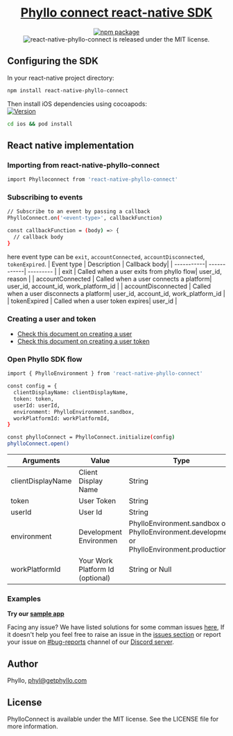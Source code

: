 <h1 align="center">
  <a href="https://docs.getphyllo.com/">
    Phyllo connect react-native SDK
  </a>
</h1>
<div align="center">

[![npm package](https://img.shields.io/npm/v/react-native-phyllo-connect.svg)](https://www.npmjs.com/package/react-native-phyllo-connect)
<img src="https://img.shields.io/badge/license-MIT-blue.svg" alt="react-native-phyllo-connect is released under the MIT license." />

</div>

## Configuring the SDK

In your react-native project directory:

```sh
npm install react-native-phyllo-connect
```

Then install iOS dependencies using cocoapods:\
[![Version](https://img.shields.io/cocoapods/v/PhylloConnect.svg?style=flat)](http://cocoadocs.org/docsets/PhylloConnect)

```sh
cd ios && pod install
```

## React native implementation

### Importing from react-native-phyllo-connect

```sh
import Phylloconnect from 'react-native-phyllo-connect'
```

### Subscribing to events

```sh
// Subscribe to an event by passing a callback
PhylloConnect.on('<event-type>', callbackFunction)

const callbackFunction = (body) => {
  // callback body
}
```

here event type can be `exit`, `accountConnected`, `accountDisconnected`, `tokenExpired`.
| Event type | Description | Callback body|
| -----------| ------------| --------- |
| exit | Called when a user exits from phyllo flow| user_id, reason |
| accountConnected | Called when a user connects a platform| user_id, account_id, work_platform_id |
| accountDisconnected | Called when a user disconnects a platform| user_id, account_id, work_platform_id |
| tokenExpired | Called when a user token expires| user_id |

### Creating a user and token

- [Check this document on creating a user](https://docs.getphyllo.com/docs/api-reference/b3A6MTQwNjEzNzY-create-a-user)
- [Check this document on creating a user token](https://docs.getphyllo.com/docs/api-reference/b3A6MTQwNjEzNzc-create-an-sdk-token)

### Open Phyllo SDK flow

```sh
import { PhylloEnvironment } from 'react-native-phyllo-connect'

const config = {
  clientDisplayName: clientDisplayName,
  token: token,
  userId: userId,
  environment: PhylloEnvironment.sandbox,
  workPlatformId: workPlatformId,
}

const phylloConnect = PhylloConnect.initialize(config)
phylloConnect.open()
```

| Arguments         | Value                            | Type                                                                                       |
| ----------------- | -------------------------------- | ------------------------------------------------------------------------------------------ |
| clientDisplayName | Client Display Name              | String                                                                                     |
| token             | User Token                       | String                                                                                     |
| userId            | User Id                          | String                                                                                     |
| environment       | Development Environmen           | PhylloEnvironment.sandbox or PhylloEnvironment.development or PhylloEnvironment.production |
| workPlatformId    | Your Work Platform Id (optional) | String or Null                                                                             |

### Examples

<b>Try our [sample app](https://github.com/getphyllo/phyllo-connect-reactnative/tree/release-v0.0.1/example)
</b>

Facing any issue? We have listed solutions for some comman issues [here](https://github.com/getphyllo/phyllo-connect-reactnative/blob/develop/issues.md), If it doesn't help you feel free to raise an issue in the [issues section](https://github.com/getphyllo/phyllo-connect-reactnative/issues) or report your issue on [#bug-reports](https://discord.com/channels/897097781355888640/949535402845405184) channel of our [Discord server](https://discord.com/channels/897097781355888640/).

## Author

Phyllo, phyl@getphyllo.com

## License

PhylloConnect is available under the MIT license. See the LICENSE file for more information.
